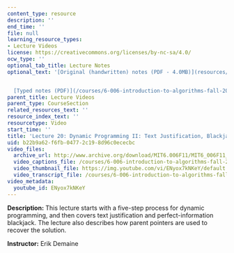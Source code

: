 ```yaml
---
content_type: resource
description: ''
end_time: ''
file: null
learning_resource_types:
- Lecture Videos
license: https://creativecommons.org/licenses/by-nc-sa/4.0/
ocw_type: ''
optional_tab_title: Lecture Notes
optional_text: '[Original (handwritten) notes (PDF - 4.0MB)](resources/mit6_006f11_lec20_orig)


  [Typed notes (PDF)](/courses/6-006-introduction-to-algorithms-fall-2011/resources/mit6_006f11_lec20)'
parent_title: Lecture Videos
parent_type: CourseSection
related_resources_text: ''
resource_index_text: ''
resourcetype: Video
start_time: ''
title: 'Lecture 20: Dynamic Programming II: Text Justification, Blackjack'
uid: b22b9a62-f6fb-0477-2c19-8d96c0ececbc
video_files:
  archive_url: http://www.archive.org/download/MIT6.006F11/MIT6_006F11_lec20_300k.mp4
  video_captions_file: /courses/6-006-introduction-to-algorithms-fall-2011/27390eb13a985d4cbc78448ec4e43c8a_ENyox7kNKeY.vtt
  video_thumbnail_file: https://img.youtube.com/vi/ENyox7kNKeY/default.jpg
  video_transcript_file: /courses/6-006-introduction-to-algorithms-fall-2011/a63a462733c5e3dd39f94de57d442b5c_ENyox7kNKeY.pdf
video_metadata:
  youtube_id: ENyox7kNKeY
---
```


**Description:** This lecture starts with a five-step process for dynamic programming, and then covers text justification and perfect-information blackjack. The lecture also describes how parent pointers are used to recover the solution.

**Instructor:** Erik Demaine

